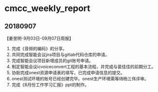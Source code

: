 # cmcc_weekly_report

## 20180907

【姜昱明-9月03日-09月07日周报】
1. 完成《音频的编码》的分享。
2. 共同完成智能会议jira项目与gitlab代码仓库的申请。
3. 完成智能会议项目新增成员的git账号申请。
4. 制定智能会议icvoiceconvert工程的基本流程，并完成与苗佳佳的前期分工。
5. 协助完成onest资源申请表的填写，已完成申请信息的提交。
6. onest测试环境的账号已经创建完毕。onest生产环境需等待杨三伟评审。
7. 完成《8月份工作学习汇报》ppt的制作。
